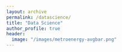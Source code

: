 ```yaml
---
layout: archive
permalink: /datascience/
title: "Data Science"
author_profile: true
header:
  image: "/images/metroenergy-avgbar.png"
---
```

